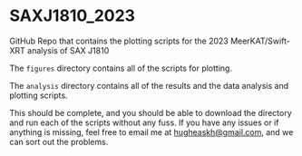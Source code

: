 # SAXJ1810_2023
GitHub Repo that contains the plotting scripts for the 2023 MeerKAT/Swift-XRT analysis of SAX J1810

The `figures` directory contains all of the scripts for plotting.

The `analysis` directory contains all of the results and the data analysis and plotting scripts. 

This should be complete, and you should be able to download the directory and run each of the scripts without any fuss. If you have any issues or if anything is missing, feel free to email me at hugheaskh@gmail.com, and we can sort out the problems. 
